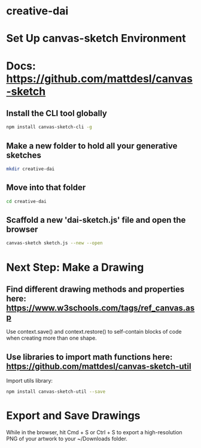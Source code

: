 # creative-dai


# Set Up canvas-sketch Environment

# Docs:  https://github.com/mattdesl/canvas-sketch

## Install the CLI tool globally

```bash
npm install canvas-sketch-cli -g
```

## Make a new folder to hold all your generative sketches
```bash
mkdir creative-dai
```

## Move into that folder
```bash
cd creative-dai
```

## Scaffold a new 'dai-sketch.js' file and open the browser
```bash
canvas-sketch sketch.js --new --open
```

# Next Step: Make a Drawing

## Find different drawing methods and properties here: https://www.w3schools.com/tags/ref_canvas.asp

Use context.save() and context.restore() to self-contain blocks of code when creating more than one shape.

## Use libraries to import math functions here: https://github.com/mattdesl/canvas-sketch-util

Import utils library:

```bash
npm install canvas-sketch-util --save
```
# Export and Save Drawings

While in the browser, hit Cmd + S or Ctrl + S to export a high-resolution PNG of your artwork to your ~/Downloads folder.



